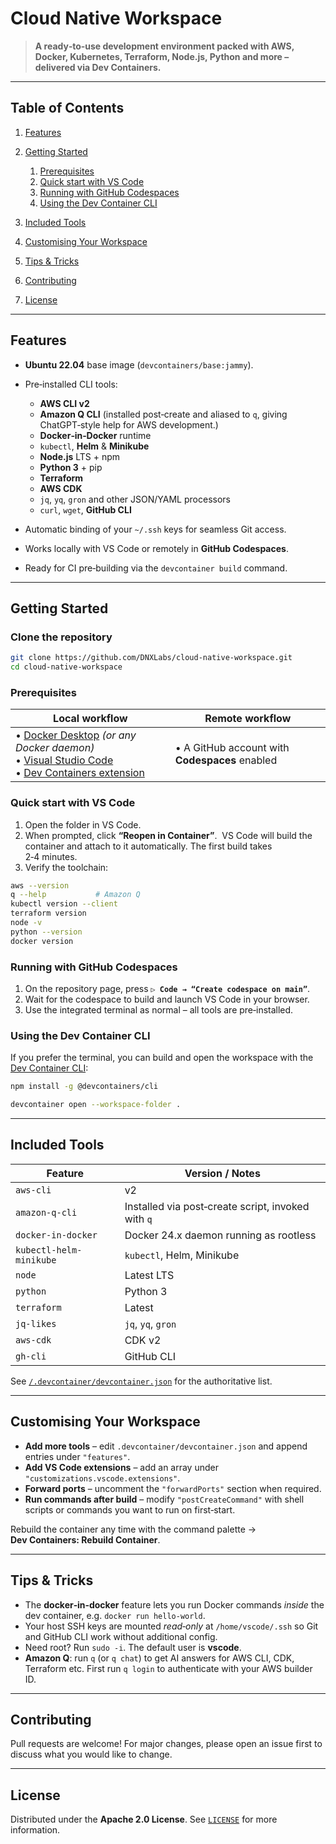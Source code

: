 # Cloud Native Workspace

> **A ready‑to‑use development environment packed with AWS, Docker, Kubernetes, Terraform, Node.js, Python and more – delivered via Dev Containers.**

---

## Table of Contents

1. [Features](#features)
2. [Getting Started](#getting-started)

   1. [Prerequisites](#prerequisites)
   2. [Quick start with VS Code](#quick-start-with-vs-code)
   3. [Running with GitHub Codespaces](#running-with-github-codespaces)
   4. [Using the Dev Container CLI](#using-the-dev-container-cli)
3. [Included Tools](#included-tools)
4. [Customising Your Workspace](#customising-your-workspace)
5. [Tips & Tricks](#tips--tricks)
6. [Contributing](#contributing)
7. [License](#license)

---

## Features

* **Ubuntu 22.04** base image (`devcontainers/base:jammy`).
* Pre‑installed CLI tools:

  * **AWS CLI v2**
  * **Amazon Q CLI** (installed post‑create and aliased to `q`, giving ChatGPT‑style help for AWS development.)
  * **Docker‑in‑Docker** runtime
  * `kubectl`, **Helm** & **Minikube**
  * **Node.js** LTS + npm
  * **Python 3** + pip
  * **Terraform**
  * **AWS CDK**
  * `jq`, `yq`, `gron` and other JSON/YAML processors
  * `curl`, `wget`, **GitHub CLI**
* Automatic binding of your `~/.ssh` keys for seamless Git access.
* Works locally with VS Code or remotely in **GitHub Codespaces**.
* Ready for CI pre‑building via the `devcontainer build` command.

---

## Getting Started

### Clone the repository

```bash
git clone https://github.com/DNXLabs/cloud-native-workspace.git
cd cloud-native-workspace
```

### Prerequisites

| Local workflow                                                                                                                                                                                                                                                                  | Remote workflow                                |
| ------------------------------------------------------------------------------------------------------------------------------------------------------------------------------------------------------------------------------------------------------------------------------- | ---------------------------------------------- |
| • [Docker Desktop](https://www.docker.com/products/docker-desktop/) *(or any Docker daemon)*<br>• [Visual Studio Code](https://code.visualstudio.com/) <br>• [Dev Containers extension](https://marketplace.visualstudio.com/items?itemName=ms-vscode-remote.remote-containers) | • A GitHub account with **Codespaces** enabled |

### Quick start with VS Code

1. Open the folder in VS Code.
2. When prompted, click **“Reopen in Container”**. 
   VS Code will build the container and attach to it automatically. The first build takes 2‑4 minutes.
3. Verify the toolchain:

```bash
aws --version
q --help           # Amazon Q
kubectl version --client
terraform version
node -v
python --version
docker version
```

### Running with GitHub Codespaces

1. On the repository page, press **`▷ Code → “Create codespace on main”`**.
2. Wait for the codespace to build and launch VS Code in your browser.
3. Use the integrated terminal as normal – all tools are pre‑installed.

### Using the Dev Container CLI

If you prefer the terminal, you can build and open the workspace with the [Dev Container CLI](https://code.visualstudio.com/docs/devcontainers/devcontainer-cli):

```bash
npm install -g @devcontainers/cli

devcontainer open --workspace-folder .
```

---

## Included Tools

| Feature                 | Version / Notes                                    |
| ----------------------- | -------------------------------------------------- |
| `aws-cli`               | v2                                                 |
| `amazon‑q-cli`          | Installed via post‑create script, invoked with `q` |
| `docker-in-docker`      | Docker 24.x daemon running as rootless             |
| `kubectl-helm-minikube` | `kubectl`, Helm, Minikube                          |
| `node`                  | Latest LTS                                         |
| `python`                | Python 3                                           |
| `terraform`             | Latest                                             |
| `jq-likes`              | `jq`, `yq`, `gron`                                 |
| `aws-cdk`               | CDK v2                                             |
| `gh-cli`                | GitHub CLI                                         |

See [`/.devcontainer/devcontainer.json`](./.devcontainer/devcontainer.json) for the authoritative list.

---

## Customising Your Workspace

* **Add more tools** – edit `.devcontainer/devcontainer.json` and append entries under `"features"`.
* **Add VS Code extensions** – add an array under `"customizations.vscode.extensions"`.
* **Forward ports** – uncomment the `"forwardPorts"` section when required.
* **Run commands after build** – modify `"postCreateCommand"` with shell scripts or commands you want to run on first‑start.

Rebuild the container any time with the command palette → **Dev Containers: Rebuild Container**.

---

## Tips & Tricks

* The **docker‑in‑docker** feature lets you run Docker commands *inside* the dev container, e.g. `docker run hello-world`.
* Your host SSH keys are mounted *read‑only* at `/home/vscode/.ssh` so Git and GitHub CLI work without additional config.
* Need root? Run `sudo -i`. The default user is **vscode**.
* **Amazon Q**: run `q` (or `q chat`) to get AI answers for AWS CLI, CDK, Terraform etc. First run `q login` to authenticate with your AWS builder ID.

---

## Contributing

Pull requests are welcome! For major changes, please open an issue first to discuss what you would like to change.

---

## License

Distributed under the **Apache 2.0 License**. See [`LICENSE`](./LICENSE) for more information.
